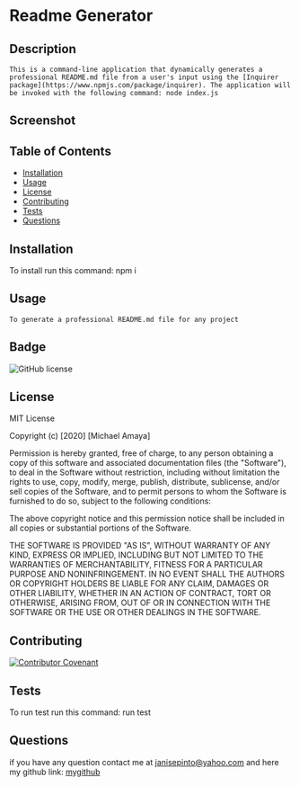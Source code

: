 
  # Readme Generator
  ## Description
    This is a command-line application that dynamically generates a professional README.md file from a user's input using the [Inquirer package](https://www.npmjs.com/package/inquirer). The application will be invoked with the following command: node index.js
  ## Screenshot
  
  ## Table of Contents
  * [Installation](#installation)
  * [Usage](#usage)
  * [License](#license)
  * [Contributing](#contributing)
  * [Tests](#tests)
  * [Questions](#questions)
  ## Installation
  To install run this command:  npm i
  ## Usage
    To generate a professional README.md file for any project
  ## Badge
  ![GitHub license](https://img.shields.io/badge/license-MIT-brightgreen)
  
  ## License
  MIT License

 Copyright (c) [2020] [Michael Amaya]

 Permission is hereby granted, free of charge, to any person obtaining a copy
 of this software and associated documentation files (the "Software"), to deal
 in the Software without restriction, including without limitation the rights
 to use, copy, modify, merge, publish, distribute, sublicense, and/or sell
 copies of the Software, and to permit persons to whom the Software is
 furnished to do so, subject to the following conditions:

 The above copyright notice and this permission notice shall be included in all
 copies or substantial portions of the Software.

 THE SOFTWARE IS PROVIDED "AS IS", WITHOUT WARRANTY OF ANY KIND, EXPRESS OR
 IMPLIED, INCLUDING BUT NOT LIMITED TO THE WARRANTIES OF MERCHANTABILITY,
 FITNESS FOR A PARTICULAR PURPOSE AND NONINFRINGEMENT. IN NO EVENT SHALL THE
 AUTHORS OR COPYRIGHT HOLDERS BE LIABLE FOR ANY CLAIM, DAMAGES OR OTHER
 LIABILITY, WHETHER IN AN ACTION OF CONTRACT, TORT OR OTHERWISE, ARISING FROM,
 OUT OF OR IN CONNECTION WITH THE SOFTWARE OR THE USE OR OTHER DEALINGS IN THE
 SOFTWARE.

  ## Contributing
  [![Contributor Covenant](https://img.shields.io/badge/Contributor%20Covenant-v2.0%20adopted-ff69b4.svg)](code_of_conduct.md)
  ## Tests
  To run test run this command: run test
  
  ## Questions
  if you have any question contact me at janisepinto@yahoo.com and here my github link: 
  [mygithub](https://github.com/eradicador)

